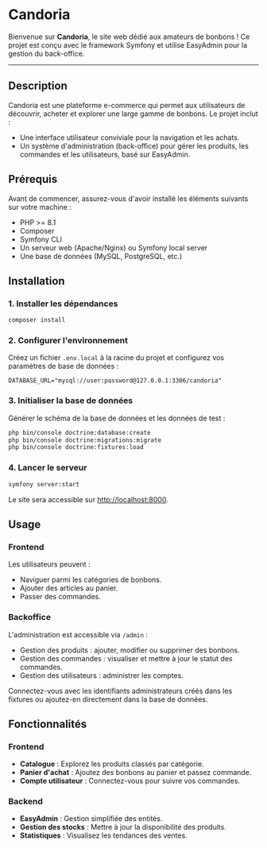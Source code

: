 # Candoria

Bienvenue sur **Candoria**, le site web dédié aux amateurs de bonbons ! Ce projet est conçu avec le framework Symfony et utilise EasyAdmin pour la gestion du back-office.

---

## Description

Candoria est une plateforme e-commerce qui permet aux utilisateurs de découvrir, acheter et explorer une large gamme de bonbons. Le projet inclut :

- Une interface utilisateur conviviale pour la navigation et les achats.
- Un système d'administration (back-office) pour gérer les produits, les commandes et les utilisateurs, basé sur EasyAdmin.

## Prérequis

Avant de commencer, assurez-vous d'avoir installé les éléments suivants sur votre machine :

- PHP >= 8.1
- Composer
- Symfony CLI
- Un serveur web (Apache/Nginx) ou Symfony local server
- Une base de données (MySQL, PostgreSQL, etc.)

## Installation


### 1. Installer les dépendances

```bash
composer install
```

### 2. Configurer l'environnement

Créez un fichier `.env.local` à la racine du projet et configurez vos paramètres de base de données :

```
DATABASE_URL="mysql://user:password@127.0.0.1:3306/candoria"
```

### 3. Initialiser la base de données

Générer le schéma de la base de données et les données de test :

```bash
php bin/console doctrine:database:create
php bin/console doctrine:migrations:migrate
php bin/console doctrine:fixtures:load
```

### 4. Lancer le serveur

```bash
symfony server:start
```

Le site sera accessible sur [http://localhost:8000](http://localhost:8000).

## Usage

### Frontend
Les utilisateurs peuvent :
- Naviguer parmi les catégories de bonbons.
- Ajouter des articles au panier.
- Passer des commandes.

### Backoffice
L'administration est accessible via `/admin` :

- Gestion des produits : ajouter, modifier ou supprimer des bonbons.
- Gestion des commandes : visualiser et mettre à jour le statut des commandes.
- Gestion des utilisateurs : administrer les comptes.

Connectez-vous avec les identifiants administrateurs créés dans les fixtures ou ajoutez-en directement dans la base de données.

## Fonctionnalités

### Frontend
- **Catalogue** : Explorez les produits classés par catégorie.
- **Panier d'achat** : Ajoutez des bonbons au panier et passez commande.
- **Compte utilisateur** : Connectez-vous pour suivre vos commandes.

### Backend
- **EasyAdmin** : Gestion simplifiée des entités.
- **Gestion des stocks** : Mettre à jour la disponibilité des produits.
- **Statistiques** : Visualisez les tendances des ventes.

